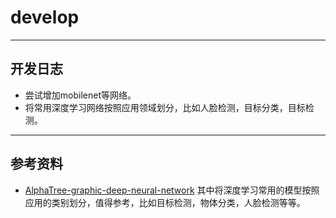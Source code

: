 # develop

---
## 开发日志

- 尝试增加mobilenet等网络。
- 将常用深度学习网络按照应用领域划分，比如人脸检测，目标分类，目标检测。

---
## 参考资料

- [AlphaTree-graphic-deep-neural-network](https://github.com/weslynn/AlphaTree-graphic-deep-neural-network) 其中将深度学习常用的模型按照应用的类别划分，值得参考，比如目标检测，物体分类，人脸检测等等。
